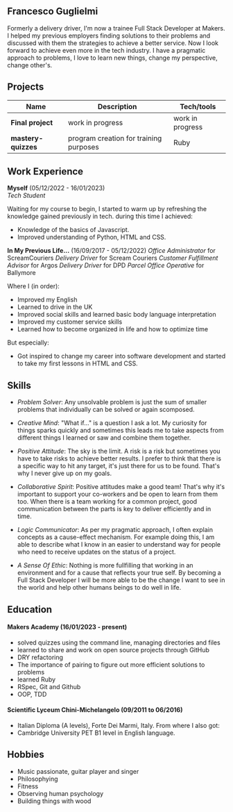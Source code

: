 ## Francesco Guglielmi

Formerly a delivery driver, I'm now a trainee Full Stack Developer at Makers. I helped my previous employers finding solutions to their problems and discussed with them the strategies to achieve a better service. Now I look forward to achieve even more in the tech industry. I have a pragmatic approach to problems, I love to learn new things, change my perspective, change other's.

## Projects

| Name                         | Description                           | Tech/tools         |
| ---------------------------- | --------------------------------------| ------------------ |
| **Final project**            |          work in progress             |  work in progress  |
| **mastery-quizzes**          | program creation for training purposes|        Ruby        |

## Work Experience

**Myself** (05/12/2022 - 16/01/2023)  
_Tech Student_

Waiting for my course to begin, I started to warm up by refreshing the knowledge gained previously in tech. during this time I achieved:

- Knowledge of the basics of Javascript.
- Improved understanding of Python, HTML and CSS.

**In My Previous Life...** (16/09/2017 - 05/12/2022)
_Office Administrator_ for ScreamCouriers 
_Delivery Driver_ for Scream Couriers
_Customer Fulfillment Advisor_ for Argos
_Delivery Driver_ for DPD
_Parcel Office Operative_ for Ballymore

Where I (in order):
- Improved my English
- Learned to drive in the UK
- Improved social skills and learned basic body language interpretation
- Improved my customer service skills 
- Learned how to become organized in life and how to optimize time 

But especially:
- Got inspired to change my career into software development and started to take my first lessons in HTML and CSS.

## Skills
- _Problem Solver_:
  Any unsolvable problem is just the sum of smaller problems that individually can be solved or again scomposed.

- _Creative Mind_:
  "What if..." is a question I ask a lot. My curiosity for things sparks quickly and sometimes this leads me to take aspects from different things I learned or saw and combine them together.

- _Positive Attitude_:
  The sky is the limit. A risk is a risk but sometimes you have to take risks to achieve better results. I prefer to think that there is a specific way to hit any target, it's just there for us to be found. That's why I never give up on my goals.

- _Collaborative Spirit_:
  Positive attitudes make a good team! That's why it's important to support your co-workers and be open to learn from them too.
  When there is a team working for a common project, good communication between the parts is key to deliver efficiently and in time.

- _Logic Communicator_:
  As per my pragmatic approach, I often explain concepts as a cause-effect mechanism. For example doing this, I am able to describe what I know in an easier to understand way for people who need to receive updates on the status of a project.

- _A Sense Of Ethic_:
  Nothing is more fullfilling that working in an environment and for a cause that reflects your true self. By becoming a Full Stack Developer I will be more able to be the change I want to see in the world and help other humans beings to do well in life.

## Education

#### Makers Academy (16/01/2023 - present)

- solved quizzes using the command line, managing directories and files
- learned to share and work on open source projects through GitHub
- DRY refactoring
- The importance of pairing to figure out more efficient solutions to problems
- learned Ruby
- RSpec, Git and Github
- OOP, TDD

#### Scientific Lyceum Chini-Michelangelo (09/2011 to 06/2016)

- Italian Diploma (A levels), Forte Dei Marmi, Italy.
From where I also got:
- Cambridge University PET B1 level in English language.

## Hobbies

- Music passionate, guitar player and singer 
- Philosophying
- Fitness
- Observing human psychology
- Building things with wood 
